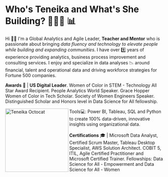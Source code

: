 # Who's Teneika and What's She Building? 👩🏽‍🏫 📊

Hi 👋🏽 I'm a Global Analytics and Agile Leader, <strong>Teacher and Mentor</strong> who is passionate about bringing <em>data fluency and technology to elevate people while building and expanding communities</em>. I have over 9️⃣ years of experience providing analytics, business process improvement and consulting services. I enjoy and specialize in data analyses 📉 around financial, talent and operational data and driving workforce strategies for Fortune 500 companies.

<strong>Awards</strong> 🎉 | <strong>US Digital Leader</strong>. Women of Color in STEM - Technology All Star Award Recipient. People Analytics World Speaker. Grace Hopper Women of Color in Tech Scholar. Society of Women Engineers Speaker. Distinguished Scholar and Honors level in Data Science for All fellowship.

<img src="/images/octocat.png" alt="Teneika Octocat" style="height: 200px; width:200px" align="left"/>
<br<strong>Tools</strong>💻: Power BI, Tableau, SQL and Python to create 100% data-driven, innovative insights using organizational data.
<br><br>
<strong>Certifications</strong> 🎓 | Microsoft Data Analyst, Certified Scrum Master, Tableau Desktop Specialist, AWS Solution Architect. COBIT 5, ITIL, Agile Certified Practitioner and Microsoft Certified Trainer. Fellowships: Data Science for All - Empowerment and Data Science for All - Women
